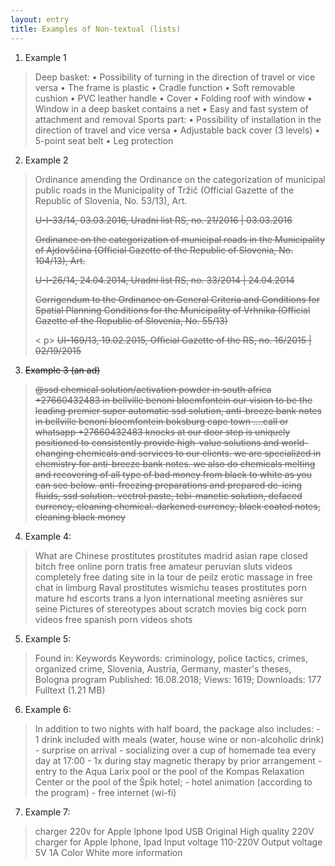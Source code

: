 ```yaml
---
layout: entry
title: Examples of Non-textual (lists)
---
```


1. Example 1

> Deep basket: • Possibility of turning in the direction of travel or vice versa • The frame is plastic • Cradle function • Soft removable cushion • PVC leather handle • Cover • Folding roof with window • Window in a deep basket contains a net • Easy and fast system of attachment and removal Sports part: • Possibility of installation in the direction of travel and vice versa • Adjustable back cover (3 levels) • 5-point seat belt • Leg protection

2. Example 2

> Ordinance amending the Ordinance on the categorization of municipal public roads in the Municipality of Tržič (Official Gazette of the Republic of Slovenia, No. 53/13), Art. </s> </p> <p> <s> U-I-33/14, 03.03.2016, Uradni list RS, no. 21/2016 | 03.03.2016 </s> </p> <p> <s> Ordinance on the categorization of municipal roads in the Municipality of Ajdovščina (Official Gazette of the Republic of Slovenia, No. 104/13), Art. </s> </p> <p> <s> U-I-26/14, 24.04.2014, Uradni list RS, no. 33/2014 | 24.04.2014 </s> </p> <p> <s> Corrigendum to the Ordinance on General Criteria and Conditions for Spatial Planning Conditions for the Municipality of Vrhnika (Official Gazette of the Republic of Slovenia, No. 55/13) </s> </p> < p> <s> UI-169/13, 19.02.2015, Official Gazette of the RS, no. 16/2015 | 02/19/2015

3. Example 3 (an ad)

> @ssd chemical solution/activation powder in south africa +27660432483 in bellville benoni bloemfontein our vision to be the leading premier super automatic ssd solution, anti-breeze bank notes in bellville benoni bloemfontein boksburg cape town ....call or whatsapp +27660432483 knocks at our door step is uniquely positioned to consistently provide high-value solutions and world-changing chemicals and services to our clients. we are specialized in chemistry for anti-breeze bank notes. we also do chemicals melting and recovering of all type of bad money from black to white as you can see below. anti-freezing preparations and prepared de-icing fluids, ssd solution. vectrol paste, tebi-manetic solution, defaced currency, cleaning chemical. darkened currency, black coated notes, cleaning black money </s>

4. Example 4:
> What are Chinese prostitutes prostitutes madrid asian rape closed bitch free online porn tratis free amateur peruvian sluts videos completely free dating site in la tour de peilz erotic massage in free chat in limburg Raval prostitutes wismichu teases prostitutes porn mature hd escorts trans a lyon international meeting asnières sur seine Pictures of stereotypes about scratch movies big cock porn videos free spanish porn videos shots

5. Example 5:
> Found in: Keywords Keywords: criminology, police tactics, crimes, organized crime, Slovenia, Austria, Germany, master's theses, Bologna program Published: 16.08.2018; Views: 1619; Downloads: 177 Fulltext (1.21 MB)

6. Example 6:
> In addition to two nights with half board, the package also includes: - 1 drink included with meals (water, house wine or non-alcoholic drink) - surprise on arrival - socializing over a cup of homemade tea every day at 17:00 - 1x during stay magnetic therapy by prior arrangement - entry to the Aqua Larix pool or the pool of the Kompas Relaxation Center or the pool of the Špik hotel; - hotel animation (according to the program) - free internet (wi-fi)

7. Example 7:
> charger 220v for Apple Iphone Ipod USB Original High quality 220V charger for Apple Iphone, Ipad Input voltage 110-220V Output voltage 5V 1A Color White more information